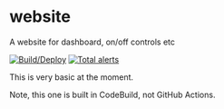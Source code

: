 # website
A website for dashboard, on/off controls etc

[![Build/Deploy](https://codebuild.ap-southeast-2.amazonaws.com/badges?uuid=eyJlbmNyeXB0ZWREYXRhIjoiZVp6ZWplRUVrSi9Kbk1SOXN3SnRkNHMremlEYlBwQXhHUnpnUjFrZFc0ejFNcHJIMTJ3VktoWFJTNE9XcEFtRmw4Z1hwWHlvdm5kVW1hV3BORitPVHh3PSIsIml2UGFyYW1ldGVyU3BlYyI6ImJreFMyd1VQMWgxTExpaGEiLCJtYXRlcmlhbFNldFNlcmlhbCI6MX0%3D&branch=master)](https://ap-southeast-2.console.aws.amazon.com/codesuite/codebuild/projects/minecraft-website/details)
[![Total alerts](https://img.shields.io/lgtm/alerts/g/serverless-minecraft/website.svg?logo=lgtm&logoWidth=18)](https://lgtm.com/projects/g/serverless-minecraft/website/alerts/)

This is very basic at the moment.

Note, this one is built in CodeBuild, not GitHub Actions.
